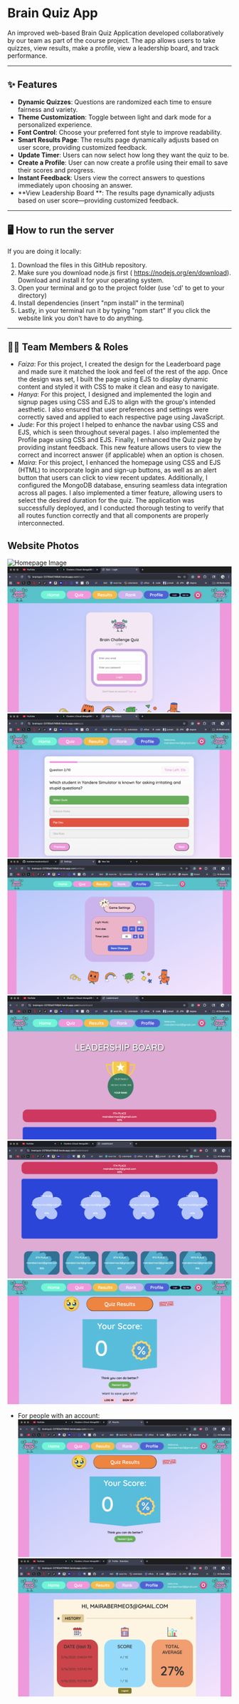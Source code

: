 # Brain Quiz App

An improved web-based Brain Quiz Application developed collaboratively by our team as part of the course project. The app allows users to take quizzes, view results, make a profile, view a leadership board, and track performance.

---

## ✨ Features

- **Dynamic Quizzes**: Questions are randomized each time to ensure fairness and variety.
- **Theme Customization**: Toggle between light and dark mode for a personalized experience.
- **Font Control**: Choose your preferred font style to improve readability.
- **Smart Results Page**: The results page dynamically adjusts based on user score, providing customized feedback.
- **Update Timer**: Users can now select how long they want the quiz to be.
- **Create a Profile**: User can now create a profile using their email to save their scores and progress.
- **Instant Feedback**: Users view the correct answers to questions immediately upon choosing an answer.
- **View Leadership Board **: The results page dynamically adjusts based on user score—providing customized feedback.

---

## 🖥️ How to run the server
If you are doing it locally:
  1. Download the files in this GitHub repository.
  2. Make sure you download node.js first ( https://nodejs.org/en/download). Download and install it for your operating system.
  3. Open your terminal and go to the project folder (use 'cd' to get to your directory)
  4. Install dependencies (insert "npm install" in the terminal)
  5. Lastly, in your terminal run it by typing "npm start" 
If you click the website link you don't have to do anything. 

---

## 👩‍💻 Team Members & Roles

- *Faiza*: For this project, I created the design for the Leaderboard page and made sure it matched the look and feel of the rest of the app. Once the design was set, I built the page using EJS to display dynamic content and styled it with CSS to make it clean and easy to navigate.
- *Hanya*: For this project, I designed and implemented the login and signup pages using CSS and EJS to align with the group's intended aesthetic. I also ensured that user preferences and settings were correctly saved and applied to each respective page using JavaScript.
- *Jude*: For this project I helped to enhance the navbar using CSS and EJS, which is seen throughout several pages. I also implemented the Profile page using CSS and EJS. Finally, I enhanced the Quiz page by providing instant feedback. This new feature allows users to view the correct and incorrect answer (if applicable) when an option is chosen.
- *Maira*: For this project, I enhanced the homepage using CSS and EJS (HTML) to incorporate login and sign-up buttons, as well as an alert button that users can click to view recent updates. Additionally, I configured the MongoDB database, ensuring seamless data integration across all pages. I also implemented a timer feature, allowing users to select the desired duration for the quiz. The application was successfully deployed, and I conducted thorough testing to verify that all routes function correctly and that all components are properly interconnected.

## Website Photos
![Homepage Image](.public/images/homepage.png)
![Alt text](./public/images/login.png)
![Alt text](./public/images/quiz.png)
![Alt text](./public/images/settings.png)
![Alt text](./public/images/leader1.png)
![Alt text](./public/images/leader2.png)
![Alt text](./public/images/results:noprofile.png)

- For people with an account:
![Alt text](./public/images/results:prifile.png)
![Alt text](./public/images/profile.png)

